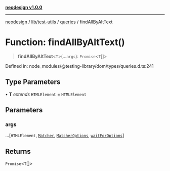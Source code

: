 [**neodesign v1.0.0**](../../../../../README.md)

***

[neodesign](../../../../../modules.md) / [lib/test-utils](../../../README.md) / [queries](../README.md) / findAllByAltText

# Function: findAllByAltText()

> **findAllByAltText**\<`T`\>(...`args`): `Promise`\<`T`[]\>

Defined in: node\_modules/@testing-library/dom/types/queries.d.ts:241

## Type Parameters

• **T** *extends* `HTMLElement` = `HTMLElement`

## Parameters

### args

...\[`HTMLElement`, [`Matcher`](../../../type-aliases/Matcher.md), [`MatcherOptions`](../../../interfaces/MatcherOptions.md), [`waitForOptions`](../../../interfaces/waitForOptions.md)\]

## Returns

`Promise`\<`T`[]\>
